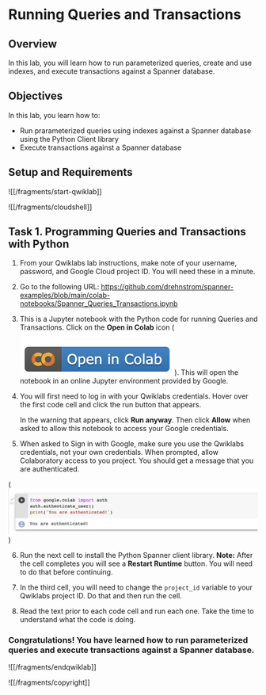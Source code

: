 # Running Queries and Transactions

## Overview

In this lab, you will learn how to run parameterized queries, create and use indexes, and execute transactions against a Spanner database. 

## Objectives

In this lab, you learn how to:
* Run prarameterized queries using indexes against a Spanner database using the Python Client library
* Execute transactions against a Spanner database

## Setup and Requirements

![[/fragments/start-qwiklab]]


![[/fragments/cloudshell]]


## Task 1. Programming Queries and Transactions with Python

1. From your Qwiklabs lab instructions, make note of your username, password, and Google Cloud project ID. You will need these in a minute. 

2. Go to the following URL: https://github.com/drehnstrom/spanner-examples/blob/main/colab-notebooks/Spanner_Queries_Transactions.ipynb 

3. This is a Jupyter notebook with the Python code for running Queries and Transactions. Click on the __Open in Colab__ icon (![colab icon](img/colab-icon.png)). This will open the notebook in an online Jupyter environment provided by Google. 

4. You will first need to log in with your Qwiklabs credentials. Hover over the first code cell and click the run button that appears. <div>In the warning that appears, click __Run anyway__. Then click __Allow__ when asked to allow this notebook to access your Google credentials.

5. When asked to Sign in with Google, make sure you use the Qwiklabs credentials, not your own credentials. When prompted, allow Colaboratory access to you project. You should get a message that you are authenticated. 

(![Auth Message](img/authenticated-message.png))

6. Run the next cell to install the Python Spanner client library. __Note:__ After the cell completes you will see a __Restart Runtime__ button. You will need to do that before continuing. 

7. In the third cell, you will need to change the `project_id` variable to your Qwiklabs project ID. Do that and then run the cell. 

8. Read the text prior to each code cell and run each one. Take the time to understand what the code is doing. 



### **Congratulations!** You have learned how to run parameterized queries and execute transactions against a Spanner database. 


![[/fragments/endqwiklab]]

![[/fragments/copyright]]

